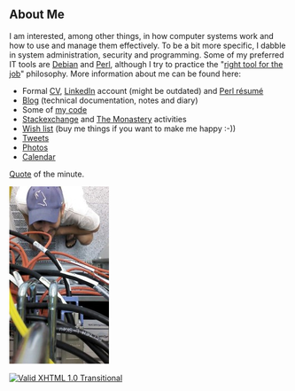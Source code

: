 About Me
--------

I am interested, among other things, in how computer systems work and how to
use and manage them effectively. To be a bit more specific, I dabble in system
administration, security and programming. Some of my preferred IT tools are
[Debian](http://www.debian.org) and [Perl](http://www.perl.org), although I try
to practice the "[right tool for the
job](http://catb.org/esr/writings/unix-koans/shell-tools.html)" philosophy.
More information about me can be found here:

-   Formal [CV](cv.html),
    [LinkedIn](http://sk.linkedin.com/in/jozefreisinger) account (might be
    outdated) and [Perl résumé](http://perlresume.org/REISINGE)
-   [Blog](http://jreisinger.blogspot.com/) (technical documentation,
    notes and diary)
-   Some of [my code](https://github.com/jreisinger)
-   [Stackexchange](https://stackexchange.com/users/1010742/jreisinger?tab=activity)
    and [The Monastery](http://perlmonks.org/?node_id=6364;user=j0se)
    activities
-   [Wish list](http://amzn.com/w/23WE353M6O53S) (buy me things if you
    want to make me happy :-))
-   [Tweets](https://twitter.com/JozefReisinger)
-   [Photos](https://www.flickr.com/photos/jozrei)
-   [Calendar](https://www.google.com/calendar/embed?src=jozef.reisinger%40gmail.com&ctz=Europe/Prague)

[Quote](http://reisingers.duckdns.org/~jreisinger/quote.html) of the minute.

![me@dc](rack_top.jpg "Hmmm, why oh why, isn't it working ... :-)")

[![Valid XHTML 1.0
Transitional](http://www.w3.org/Icons/valid-xhtml10-blue)](http://validator.w3.org/check?uri=http://jreisinger.github.io)

